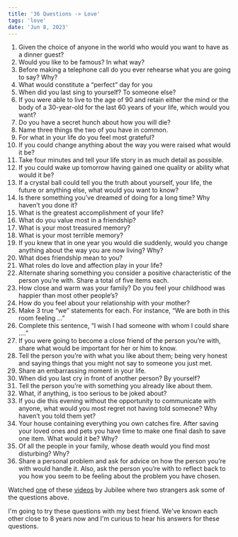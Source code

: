 ```yaml
---
title: '36 Questions -> Love'
tags: 'love'
date: 'Jun 8, 2023'
---
```


1. Given the choice of anyone in the world who would you want to have as a dinner guest?
2. Would you like to be famous? In what way?
3. Before making a telephone call do you ever rehearse what you are going to say? Why?
4. What would constitute a “perfect” day for you
5. When did you last sing to yourself? To someone else?
6. If you were able to live to the age of 90 and retain either the mind or the body of a 30-year-old for the last 60 years of your life, which would you want?
7. Do you have a secret hunch about how you will die?
8. Name three things the two of you have in common.
9. For what in your life do you feel most grateful?
10. If you could change anything about the way you were raised what would it be?
11. Take four minutes and tell your life story in as much detail as possible.
12. If you could wake up tomorrow having gained one quality or ability what would it be?
13. If a crystal ball could tell you the truth about yourself, your life, the future or anything else, what would you want to know?
14. Is there something you’ve dreamed of doing for a long time? Why haven’t you done it?
15. What is the greatest accomplishment of your life?
16. What do you value most in a friendship?
17. What is your most treasured memory?
18. What is your most terrible memory?
19. If you knew that in one year you would die suddenly, would you change anything about the way you are now living? Why?
20. What does friendship mean to you?
21. What roles do love and affection play in your life?
22. Alternate sharing something you consider a positive characteristic of the person you’re with. Share a total of five items each.
23. How close and warm was your family? Do you feel your childhood was happier than most other people’s?
24. How do you feel about your relationship with your mother?
25. Make 3 true “we” statements for each. For instance, “We are both in this room feeling …”
26. Complete this sentence, “I wish I had someone with whom I could share ….”
27. If you were going to become a close friend of the person you’re with, share what would be important for her or him to know.
28. Tell the person you’re with what you like about them; being very honest and saying things that you might not say to someone you just met.
29. Share an embarrassing moment in your life.
30. When did you last cry in front of another person? By yourself?
31. Tell the person you’re with something you already like about them.
32. What, if anything, is too serious to be joked about?
33. If you die this evening without the opportunity to communicate with anyone, what would you most regret not having told someone? Why haven’t you told them yet?
34. Your house containing everything you own catches fire. After saving your loved ones and pets you have time to make one final dash to save one item. What would it be? Why?
35. Of all the people in your family, whose death would you find most disturbing? Why?
36. Share a personal problem and ask for advice on how the person you’re with would handle it. Also, ask the person you’re with to reflect back to you how you seem to be feeling about the problem you have chosen.

Watched [one](https://www.youtube.com/watch?v=GeSzLqqyNgs&list=PLBVNJo7nhINTHJlxU-m3X6IZj7ywg3ZoA&index=1&pp=iAQB) of these [videos](https://www.youtube.com/playlist?list=PLBVNJo7nhINTHJlxU-m3X6IZj7ywg3ZoA) by Jubilee where two strangers ask some of the questions above.

I'm going to try these questions with my best friend. We've known each other close to 8 years now and I'm curious to hear his answers for these questions.
